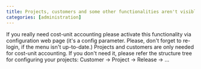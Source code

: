 ```yaml
---
title: Projects, customers and some other functionalities aren't visible?
categories: [administration]
---
```


If you really need cost-unit accounting please activate this functionality via configuration web page (it's a config parameter. Please, don't forget to re-login, if the menu isn't up-to-date.) 
Projects and customers are only needed for cost-unit accounting. If you don't need it, please refer the structure tree for configuring your projects: Customer -> Project -> Release -> ...